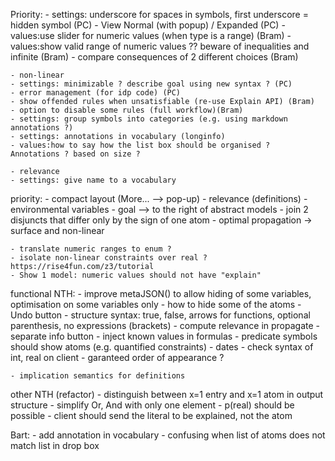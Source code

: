 Priority:
    - settings: underscore for spaces in symbols, first underscore = hidden symbol (PC)
    - View Normal (with popup) / Expanded (PC)
    - values:use slider for numeric values (when type is a range) (Bram)
    - values:show valid range of numeric values ?? beware of inequalities and infinite (Bram)
    - compare consequences of 2 different choices (Bram)

    - non-linear
    - settings: minimizable ? describe goal using new syntax ? (PC)
    - error management (for idp code) (PC)
    - show offended rules when unsatisfiable (re-use Explain API) (Bram)
    - option to disable some rules (full workflow)(Bram)
    - settings: group symbols into categories (e.g. using markdown annotations ?)
    - settings: annotations in vocabulary (longinfo)
    - values:how to say how the list box should be organised ?  Annotations ? based on size ?

    - relevance
    - settings: give name to a vocabulary


priority:
    - compact layout (More... --> pop-up)
    - relevance (definitions)
    - environmental variables
    - goal --> to the right of abstract models
    - join 2 disjuncts that differ only by the sign of one atom
    - optimal propagation -> surface and non-linear


    - translate numeric ranges to enum ?
    - isolate non-linear constraints over real ? https://rise4fun.com/z3/tutorial
    - Show 1 model: numeric values should not have "explain"

functional NTH:
    - improve metaJSON() to allow hiding of some variables, optimisation on some variables only
    - how to hide some of the atoms
    - Undo button
    - structure syntax: true, false, arrows for functions, optional parenthesis, no expressions (brackets)
    - compute relevance in propagate
    - separate info button
    - inject known values in formulas
    - predicate symbols should show atoms (e.g. quantified constraints)
    - dates
    - check syntax of int, real on client
    - garanteed order of appearance ?

    - implication semantics for definitions

other NTH (refactor)
    - distinguish between x=1 entry and x=1 atom in output structure
    - simplify Or, And with only one element
    - p(real) should be possible
    - client should send the literal to be explained, not the atom



Bart:
    - add annotation in vocabulary
    - confusing when list of atoms does not match list in drop box